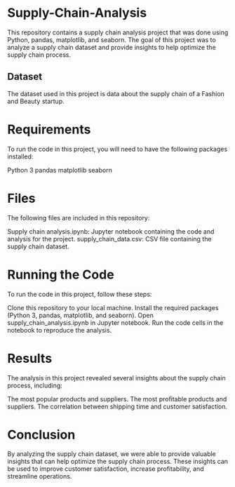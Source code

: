 # Supply-Chain-Analysis


This repository contains a supply chain analysis project that was done using Python, pandas, matplotlib, and seaborn. The goal of this project was to analyze a supply chain dataset and provide insights to help optimize the supply chain process.

## Dataset
The dataset used in this project is data about the supply chain of a Fashion and Beauty startup. 

# Requirements
To run the code in this project, you will need to have the following packages installed:

Python 3
pandas
matplotlib
seaborn

# Files
The following files are included in this repository:

Supply chain analysis.ipynb: Jupyter notebook containing the code and analysis for the project.
supply_chain_data.csv: CSV file containing the supply chain dataset.

# Running the Code
To run the code in this project, follow these steps:

Clone this repository to your local machine.
Install the required packages (Python 3, pandas, matplotlib, and seaborn).
Open supply_chain_analysis.ipynb in Jupyter notebook.
Run the code cells in the notebook to reproduce the analysis.

# Results
The analysis in this project revealed several insights about the supply chain process, including:

The most popular products and suppliers.
The most profitable products and suppliers.
The correlation between shipping time and customer satisfaction.

# Conclusion
By analyzing the supply chain dataset, we were able to provide valuable insights that can help optimize the supply chain process. These insights can be used to improve customer satisfaction, increase profitability, and streamline operations.

